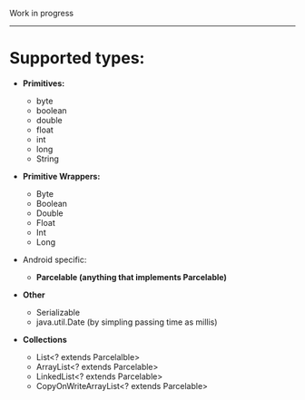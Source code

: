 Work in progress

----------------


# Supported types:

 - **Primitives:**
    - byte
    - boolean
    - double
    - float
    - int
    - long
    - String
    
 - **Primitive Wrappers:**
     - Byte
     - Boolean
     - Double
     - Float
     - Int
     - Long
     
 - Android specific:
     - **Parcelable (anything that implements Parcelable)**
 
 
 - **Other**
    - Serializable
    - java.util.Date (by simpling passing time as millis) 
 
 
 - **Collections**
     - List<? extends Parcelalble>
     - ArrayList<? extends Parcelable>
     - LinkedList<? extends Parcelable>
     - CopyOnWriteArrayList<? extends Parcelable>